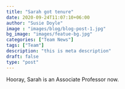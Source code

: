 ```yaml
---
title: "Sarah got tenure"
date: 2020-09-24T11:07:10+06:00
author: "Susie Doyle"
image : "images/blog/blog-post-1.jpg"
bg_image: "images/featue-bg.jpg"
categories: ["Team News"]
tags: ["Team"]
description: "this is meta description"
draft: false
type: "post"
---
```


Hooray, Sarah is an Associate Professor now.